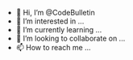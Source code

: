 - 👋 Hi, I’m @CodeBulletin
- 👀 I’m interested in ...
- 🌱 I’m currently learning ...
- 💞️ I’m looking to collaborate on ...
- 📫 How to reach me ...

<!---
CodeBulletin/CodeBulletin is a ✨ special ✨ repository because its `README.md` (this file) appears on your GitHub profile.
You can click the Preview link to take a look at your changes.
--->
